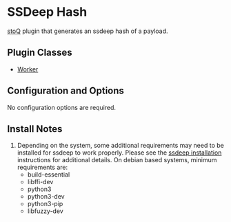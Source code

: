 # SSDeep Hash

[stoQ](https://stoq-framework.readthedocs.io/en/v2/index.html) plugin that generates an ssdeep hash of a payload.

## Plugin Classes

- [Worker](https://stoq-framework.readthedocs.io/en/v2/dev/workers.html)

## Configuration and Options

No configuration options are required.

## Install Notes

1. Depending on the system, some additional requirements may need to be installed for ssdeep to work properly. Please see the [ssdeep installation](https://python-ssdeep.readthedocs.io/en/latest/installation.html) instructions for additional details. On debian based systems, minimum requirements are:
   - build-essential
   - libffi-dev
   - python3
   - python3-dev
   - python3-pip
   - libfuzzy-dev
